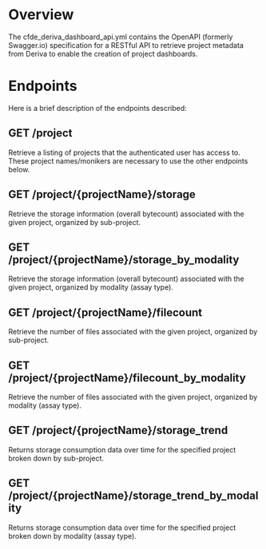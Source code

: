# Overview

The cfde_deriva_dashboard_api.yml contains the OpenAPI (formerly Swagger.io) specification for a RESTful API to retrieve project metadata from Deriva to enable the creation of project dashboards.

# Endpoints

Here is a brief description of the endpoints described: 

## GET /project

Retrieve a listing of projects that the authenticated user has access to. These project names/monikers are necessary to use the other endpoints below.

## GET /project/{projectName}/storage

Retrieve the storage information (overall bytecount) associated with the given project, organized by sub-project.

## GET /project/{projectName}/storage_by_modality

Retrieve the storage information (overall bytecount) associated with the given project, organized by modality (assay type).

## GET /project/{projectName}/filecount

Retrieve the number of files associated with the given project, organized by sub-project.

## GET /project/{projectName}/filecount_by_modality

Retrieve the number of files associated with the given project, organized by modality (assay type).

## GET /project/{projectName}/storage_trend

Returns storage consumption data over time for the specified project broken down by sub-project.

## GET /project/{projectName}/storage_trend_by_modality

Returns storage consumption data over time for the specified project broken down by modality (assay type).
